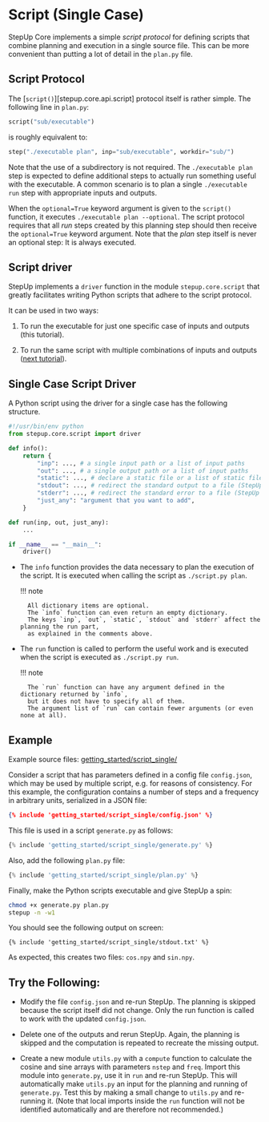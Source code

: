 # Script (Single Case)

StepUp Core implements a simple *script protocol* for defining scripts that combine planning and execution in a single source file.
This can be more convenient than putting a lot of detail in the `plan.py` file.


## Script Protocol

The [`script()`][stepup.core.api.script] protocol itself is rather simple.
The following line in `plan.py`:

```python
script("sub/executable")
```

is roughly equivalent to:

```python
step("./executable plan", inp="sub/executable", workdir="sub/")
```

Note that the use of a subdirectory is not required.
The `./executable plan` step is expected to define additional steps to actually run something useful with the executable.
A common scenario is to plan a single `./executable run` step with appropriate inputs and outputs.

When the `optional=True` keyword argument is given to the `script()` function,
it executes `./executable plan --optional`.
The script protocol requires that all *run* steps created by this planning step should then receive the `optional=True` keyword argument.
Note that the *plan* step itself is never an optional step:
It is always executed.


## Script driver

StepUp implements a `driver` function in the module `stepup.core.script` that greatly facilitates
writing Python scripts that adhere to the script protocol.

It can be used in two ways:

1. To run the executable for just one specific case of inputs and outputs (this tutorial).

2. To run the same script with multiple combinations of inputs and outputs ([next tutorial](script_multiple.md)).


## Single Case Script Driver

A Python script using the driver for a single case has the following structure.


```python
#!/usr/bin/env python
from stepup.core.script import driver

def info():
    return {
        "inp": ..., # a single input path or a list of input paths
        "out": ..., # a single output path or a list of input paths
        "static": ..., # declare a static file or a list of static files
        "stdout": ..., # redirect the standard output to a file (StepUp 1.3.0)
        "stderr": ..., # redirect the standard error to a file (StepUp 1.3.0)
        "just_any": "argument that you want to add",
    }

def run(inp, out, just_any):
    ...

if __name__ == "__main__":
    driver()
```

- The `info` function provides the data necessary to plan the execution of the script.
  It is executed when calling the script as `./script.py plan`.

    !!! note

        All dictionary items are optional.
        The `info` function can even return an empty dictionary.
        The keys `inp`, `out`, `static`, `stdout` and `stderr` affect the planning the run part,
        as explained in the comments above.

- The `run` function is called to perform the useful work and
  is executed when the script is executed as `./script.py run`.

    !!! note

        The `run` function can have any argument defined in the dictionary returned by `info`,
        but it does not have to specify all of them.
        The argument list of `run` can contain fewer arguments (or even none at all).


## Example

Example source files: [getting_started/script_single/](https://github.com/reproducible-reporting/stepup-core/tree/main/docs/getting_started/script_single)

Consider a script that has parameters defined in a config file `config.json`,
which may be used by multiple script, e.g. for reasons of consistency.
For this example, the configuration contains a number of steps and a frequency in arbitrary units,
serialized in a JSON file:

```json
{% include 'getting_started/script_single/config.json' %}
```

This file is used in a script `generate.py` as follows:

```python
{% include 'getting_started/script_single/generate.py' %}
```

Also, add the following `plan.py` file:

```python
{% include 'getting_started/script_single/plan.py' %}
```

Finally, make the Python scripts executable and give StepUp a spin:

```bash
chmod +x generate.py plan.py
stepup -n -w1
```

You should see the following output on screen:

```
{% include 'getting_started/script_single/stdout.txt' %}
```

As expected, this creates two files: `cos.npy` and `sin.npy`.


## Try the Following:

- Modify the file `config.json` and re-run StepUp.
  The planning is skipped because the script itself did not change.
  Only the run function is called to work with the updated `config.json`.

- Delete one of the outputs and rerun StepUp.
  Again, the planning is skipped and the computation is repeated to recreate the missing output.

- Create a new module `utils.py` with a `compute` function to calculate the cosine and sine arrays
  with parameters `nstep` and `freq`.
  Import this module into `generate.py`, use it in `run` and re-run StepUp.
  This will automatically make `utils.py` an input for the planning and running of `generate.py`.
  Test this by making a small change to `utils.py` and re-running it.
  (Note that local imports inside the `run` function will not be identified automatically and
  are therefore not recommended.)
